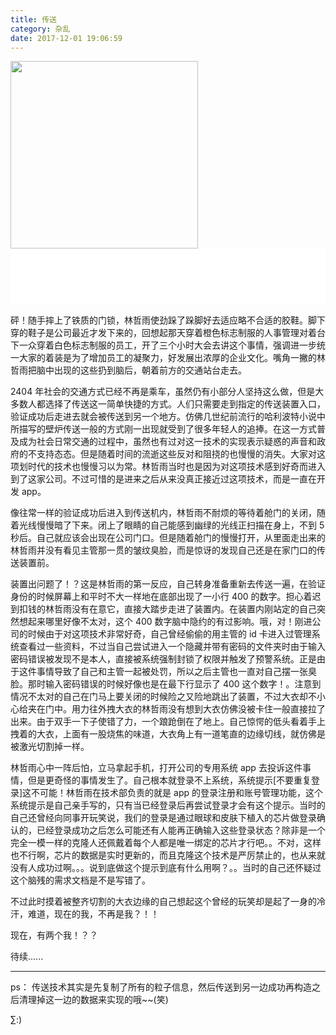 ```yaml
---
title: 传送
category: 杂乱
date: 2017-12-01 19:06:59
---
```


<img src="https://thumbor.ftacademy.cn/unsafe/900x506/picture/6/000085086_piclink.jpg" width=300/>

<iframe frameborder="no" border="0" marginwidth="0" marginheight="0" width=100% height=90 src="//music.163.com/outchain/player?type=2&id=496902072&auto=1&height=66"></iframe>

<!-- more -->

砰！随手摔上了铁质的门锁，林哲雨使劲跺了跺脚好去适应略不合适的胶鞋。脚下穿的鞋子是公司最近才发下来的，回想起那天穿着橙色标志制服的人事管理对着台下一众穿着白色标志制服的员工，开了三个小时大会去讲这个事情，强调进一步统一大家的着装是为了增加员工的凝聚力，好发展出浓厚的企业文化。嘴角一撇的林哲雨把脑中出现的这些扔到脑后，朝着前方的交通站台走去。

2404 年社会的交通方式已经不再是乘车，虽然仍有小部分人坚持这么做，但是大多数人都选择了传送这一简单快捷的方式。人们只需要走到指定的传送装置入口，验证成功后走进去就会被传送到另一个地方。仿佛几世纪前流行的哈利波特小说中所描写的壁炉传送一般的方式刚一出现就受到了很多年轻人的追捧。在这一方式普及成为社会日常交通的过程中，虽然也有过对这一技术的实现表示疑惑的声音和政府的不支持态态。但是随着时间的流逝这些反对和阻挠的也慢慢的消失。大家对这项划时代的技术也慢慢习以为常。林哲雨当时也是因为对这项技术感到好奇而进入到了这家公司。不过可惜的是进来之后从来没真正接近过这项技术，而是一直在开发 app。

像往常一样的验证成功后进入到传送机内，林哲雨不耐烦的等待着舱门的关闭，随着光线慢慢暗了下来。闭上了眼睛的自己能感到幽绿的光线正扫描在身上，不到 5 秒后。自己就应该会出现在公司门口。但是随着舱门的慢慢打开，从里面走出来的林哲雨并没有看见主管那一贯的皱纹臭脸，而是惊讶的发现自己还是在家门口的传送装置前。

装置出问题了！？这是林哲雨的第一反应，自己转身准备重新去传送一遍，在验证身份的时候屏幕上和平时不大一样地在底部出现了一小行 400 的数字。担心着迟到扣钱的林哲雨没有在意它，直接大踏步走进了装置内。在装置内刚站定的自己突然想起来哪里好像不太对，这个 400 数字脑中隐约的有过影响。哦，对！刚进公司的时候由于对这项技术非常好奇，自己曾经偷偷的用主管的 id 卡进入过管理系统查看过一些资料，不过当自己尝试进入一个隐藏并带有密码的文件夹时由于输入密码错误被发现不是本人，直接被系统强制封锁了权限并触发了预警系统。正是由于这件事情导致了自己和主管一起被处罚，所以之后主管也一直对自己摆一张臭脸。那时输入密码错误的时候好像也是在最下行显示了 400 这个数字！。注意到情况不太对的自己在门马上要关闭的时候险之又险地跳出了装置，不过大衣却不小心给夹在门中。用力往外拽大衣的林哲雨没有想到大衣仿佛没被卡住一般直接拉了出来。由于双手一下子使错了力，一个踉跄倒在了地上。自己惊愕的低头看着手上拽着的大衣，上面有一股烧焦的味道，大衣角上有一道笔直的边缘切线，就仿佛是被激光切割掉一样。

林哲雨心中一阵后怕，立马拿起手机，打开公司的专用系统 app 去投诉这件事情，但是更奇怪的事情发生了。自己根本就登录不上系统，系统提示[不要重复登录]这不可能！林哲雨在技术部负责的就是 app 的登录注册和账号管理功能，这个系统提示是自己亲手写的，只有当已经登录后再尝试登录才会有这个提示。当时的自己还曾经向同事开玩笑说，我们的登录是通过眼球和皮肤下植入的芯片做登录确认的，已经登录成功之后怎么可能还有人能再正确输入这些登录状态？除非是一个完全一模一样的克隆人还佩戴着每个人都是唯一绑定的芯片才行吧。。不对，这样也不行啊，芯片的数据是实时更新的，而且克隆这个技术是严厉禁止的，也从来就没有人成功过啊。。。说到底做这个提示到底有什么用啊？。。当时的自己还怀疑过这个脑残的需求文档是不是写错了。

不过此时摸着被整齐切割的大衣边缘的自己想起这个曾经的玩笑却是起了一身的冷汗，难道，现在的我，不再是我？！！

现在，有两个我！？？

待续......

---

ps： 传送技术其实是先复制了所有的粒子信息，然后传送到另一边成功再构造之后清理掉这一边的数据来实现的哦~~(笑)

∑:)
